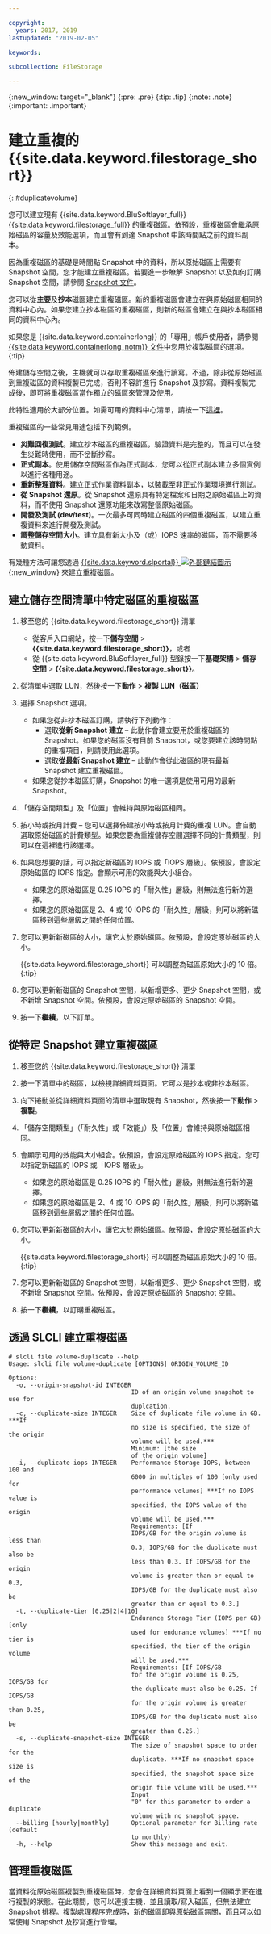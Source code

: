 ```yaml
---

copyright:
  years: 2017, 2019
lastupdated: "2019-02-05"

keywords:

subcollection: FileStorage

---
```

{:new_window: target="_blank"}
{:pre: .pre}
{:tip: .tip}
{:note: .note}
{:important: .important}

# 建立重複的 {{site.data.keyword.filestorage_short}}
{: #duplicatevolume}

您可以建立現有 {{site.data.keyword.BluSoftlayer_full}} {{site.data.keyword.filestorage_full}} 的重複磁區。依預設，重複磁區會繼承原始磁區的容量及效能選項，而且會有到達 Snapshot 中該時間點之前的資料副本。   

因為重複磁區的基礎是時間點 Snapshot 中的資料，所以原始磁區上需要有 Snapshot 空間，您才能建立重複磁區。若要進一步瞭解 Snapshot 以及如何訂購 Snapshot 空間，請參閱 [Snapshot 文件](/docs/infrastructure/FileStorage?topic=FileStorage-snapshots)。  

您可以從**主要**及**抄本**磁區建立重複磁區。新的重複磁區會建立在與原始磁區相同的資料中心內。如果您建立抄本磁區的重複磁區，則新的磁區會建立在與抄本磁區相同的資料中心內。

如果您是 {{site.data.keyword.containerlong}} 的「專用」帳戶使用者，請參閱 [{{site.data.keyword.containerlong_notm}} 文件](/docs/containers?topic=containers-backup_restore#backup_restore)中您用於複製磁區的選項。
{:tip}

佈建儲存空間之後，主機就可以存取重複磁區來進行讀寫。不過，除非從原始磁區到重複磁區的資料複製已完成，否則不容許進行 Snapshot 及抄寫。資料複製完成後，即可將重複磁區當作獨立的磁區來管理及使用。

此特性適用於大部分位置。如需可用的資料中心清單，請按一下[這裡](/docs/infrastructure/FileStorage?topic=FileStorage-news)。

重複磁區的一些常見用途包括下列範例。
- **災難回復測試**。建立抄本磁區的重複磁區，驗證資料是完整的，而且可以在發生災難時使用，而不岔斷抄寫。
- **正式副本**。使用儲存空間磁區作為正式副本，您可以從正式副本建立多個實例以進行各種用途。
- **重新整理資料**。建立正式作業資料副本，以裝載至非正式作業環境進行測試。
- **從 Snapshot 還原**。從 Snapshot 還原具有特定檔案和日期之原始磁區上的資料，而不使用 Snapshot 還原功能來改寫整個原始磁區。
- **開發及測試 (dev/test)**。一次最多可同時建立磁區的四個重複磁區，以建立重複資料來進行開發及測試。
- **調整儲存空間大小**。建立具有新大小及（或）IOPS 速率的磁區，而不需要移動資料。  

有幾種方法可讓您透過 [{{site.data.keyword.slportal}} ![外部鏈結圖示](../../icons/launch-glyph.svg "外部鏈結圖示")](https://control.softlayer.com/){:new_window} 來建立重複磁區。


## 建立儲存空間清單中特定磁區的重複磁區

1. 移至您的 {{site.data.keyword.filestorage_short}} 清單
    - 從客戶入口網站，按一下**儲存空間** > **{{site.data.keyword.filestorage_short}}**，或者
    - 從 {{site.data.keyword.BluSoftlayer_full}} 型錄按一下**基礎架構** > **儲存空間** > **{{site.data.keyword.filestorage_short}}**。
2. 從清單中選取 LUN，然後按一下**動作** > **複製 LUN（磁區）**
3. 選擇 Snapshot 選項。
    - 如果您從非抄本磁區訂購，請執行下列動作：
      - 選取**從新 Snapshot 建立** – 此動作會建立要用於重複磁區的 Snapshot。如果您的磁區沒有目前 Snapshot，或您要建立該時間點的重複項目，則請使用此選項。</br>
      - 選取**從最新 Snapshot 建立** – 此動作會從此磁區的現有最新 Snapshot 建立重複磁區。
    - 如果您從抄本磁區訂購，Snapshot 的唯一選項是使用可用的最新 Snapshot。
4. 「儲存空間類型」及「位置」會維持與原始磁區相同。
5. 按小時或按月計費 – 您可以選擇佈建按小時或按月計費的重複 LUN。會自動選取原始磁區的計費類型。如果您要為重複儲存空間選擇不同的計費類型，則可以在這裡進行該選擇。
5. 如果您想要的話，可以指定新磁區的 IOPS 或「IOPS 層級」。依預設，會設定原始磁區的 IOPS 指定。會顯示可用的效能與大小組合。
    - 如果您的原始磁區是 0.25 IOPS 的「耐久性」層級，則無法進行新的選擇。
    - 如果您的原始磁區是 2、4 或 10 IOPS 的「耐久性」層級，則可以將新磁區移到這些層級之間的任何位置。
6. 您可以更新新磁區的大小，讓它大於原始磁區。依預設，會設定原始磁區的大小。

   {{site.data.keyword.filestorage_short}} 可以調整為磁區原始大小的 10 倍。
   {:tip}
7. 您可以更新新磁區的 Snapshot 空間，以新增更多、更少 Snapshot 空間，或不新增 Snapshot 空間。依預設，會設定原始磁區的 Snapshot 空間。
8. 按一下**繼續**，以下訂單。


## 從特定 Snapshot 建立重複磁區

1. 移至您的 {{site.data.keyword.filestorage_short}} 清單
2. 按一下清單中的磁區，以檢視詳細資料頁面。它可以是抄本或非抄本磁區。
3. 向下捲動並從詳細資料頁面的清單中選取現有 Snapshot，然後按一下**動作** > **複製**。   
4. 「儲存空間類型」（「耐久性」或「效能」）及「位置」會維持與原始磁區相同。
5. 會顯示可用的效能與大小組合。依預設，會設定原始磁區的 IOPS 指定。您可以指定新磁區的 IOPS 或「IOPS 層級」。
    - 如果您的原始磁區是 0.25 IOPS 的「耐久性」層級，則無法進行新的選擇。
    - 如果您的原始磁區是 2、4 或 10 IOPS 的「耐久性」層級，則可以將新磁區移到這些層級之間的任何位置。
6. 您可以更新新磁區的大小，讓它大於原始磁區。依預設，會設定原始磁區的大小。

   {{site.data.keyword.filestorage_short}} 可以調整為磁區原始大小的 10 倍。
   {:tip}
7. 您可以更新新磁區的 Snapshot 空間，以新增更多、更少 Snapshot 空間，或不新增 Snapshot 空間。依預設，會設定原始磁區的 Snapshot 空間。
8. 按一下**繼續**，以訂購重複磁區。

## 透過 SLCLI 建立重複磁區
```
# slcli file volume-duplicate --help
Usage: slcli file volume-duplicate [OPTIONS] ORIGIN_VOLUME_ID

Options:
  -o, --origin-snapshot-id INTEGER
                                  ID of an origin volume snapshot to use for
                                  duplcation.
  -c, --duplicate-size INTEGER    Size of duplicate file volume in GB. ***If
                                  no size is specified, the size of the origin
                                  volume will be used.***
                                  Minimum: [the size
                                  of the origin volume]
  -i, --duplicate-iops INTEGER    Performance Storage IOPS, between 100 and
                                  6000 in multiples of 100 [only used for
                                  performance volumes] ***If no IOPS value is
                                  specified, the IOPS value of the origin
                                  volume will be used.***
                                  Requirements: [If
                                  IOPS/GB for the origin volume is less than
                                  0.3, IOPS/GB for the duplicate must also be
                                  less than 0.3. If IOPS/GB for the origin
                                  volume is greater than or equal to 0.3,
                                  IOPS/GB for the duplicate must also be
                                  greater than or equal to 0.3.]
  -t, --duplicate-tier [0.25|2|4|10]
                                  Endurance Storage Tier (IOPS per GB) [only
                                  used for endurance volumes] ***If no tier is
                                  specified, the tier of the origin volume
                                  will be used.***
                                  Requirements: [If IOPS/GB
                                  for the origin volume is 0.25, IOPS/GB for
                                  the duplicate must also be 0.25. If IOPS/GB
                                  for the origin volume is greater than 0.25,
                                  IOPS/GB for the duplicate must also be
                                  greater than 0.25.]
  -s, --duplicate-snapshot-size INTEGER
                                  The size of snapshot space to order for the
                                  duplicate. ***If no snapshot space size is
                                  specified, the snapshot space size of the
                                  origin file volume will be used.***
                                  Input
                                  "0" for this parameter to order a duplicate
                                  volume with no snapshot space.
  --billing [hourly|monthly]      Optional parameter for Billing rate (default
                                  to monthly)
  -h, --help                      Show this message and exit.
```

## 管理重複磁區

當資料從原始磁區複製到重複磁區時，您會在詳細資料頁面上看到一個顯示正在進行複製的狀態。在此期間，您可以連接主機，並且讀取/寫入磁區，但無法建立 Snapshot 排程。複製處理程序完成時，新的磁區即與原始磁區無關，而且可以如常使用 Snapshot 及抄寫進行管理。
